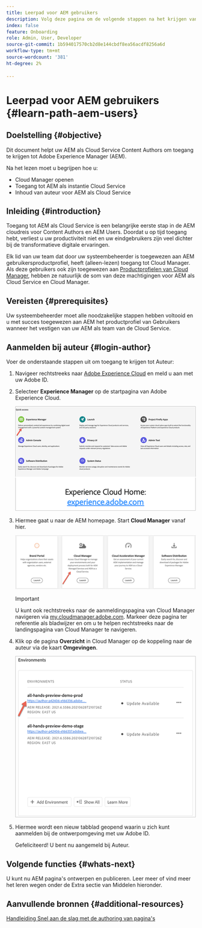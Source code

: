 ```yaml
---
title: Leerpad voor AEM gebruikers
description: Volg deze pagina om de volgende stappen na het krijgen van toegang te leren als u een AEM Gebruiker bent
index: false
feature: Onboarding
role: Admin, User, Developer
source-git-commit: 1b594017570cb2d8e144cbdf8ea56acdf8256a6d
workflow-type: tm+mt
source-wordcount: '381'
ht-degree: 2%

---
```


# Leerpad voor AEM gebruikers {#learn-path-aem-users}

## Doelstelling {#objective}

Dit document helpt uw AEM als Cloud Service Content Authors om toegang te krijgen tot Adobe Experience Manager (AEM).

Na het lezen moet u begrijpen hoe u:

* Cloud Manager openen
* Toegang tot AEM als instantie Cloud Service
* Inhoud van auteur voor AEM als Cloud Service

## Inleiding  {#introduction}

Toegang tot AEM als Cloud Service is een belangrijke eerste stap in de AEM cloudreis voor Content Authors en AEM Users. Doordat u op tijd toegang hebt, verliest u uw productiviteit niet en uw eindgebruikers zijn veel dichter bij de transformatieve digitale ervaringen.

Elk lid van uw team dat door uw systeembeheerder is toegewezen aan AEM gebruikersproductprofiel, heeft (alleen-lezen) toegang tot Cloud Manager. Als deze gebruikers ook zijn toegewezen aan [Productprofielen van Cloud Manager](https://experienceleague.adobe.com/docs/experience-manager-cloud-service/onboarding/onboarding-concepts/aem-cs-team-product-profiles.html?lang=en#cloud-manager-product-profiles), hebben ze natuurlijk de som van deze machtigingen voor AEM als Cloud Service en Cloud Manager.

## Vereisten  {#prerequisites}

Uw systeembeheerder moet alle noodzakelijke stappen hebben voltooid en u met succes toegewezen aan AEM het productprofiel van Gebruikers wanneer het vestigen van uw AEM als team van de Cloud Service.

## Aanmelden bij auteur {#login-author}

Voer de onderstaande stappen uit om toegang te krijgen tot Auteur:

1. Navigeer rechtstreeks naar [Adobe Experience Cloud](https://experience.adobe.com) en meld u aan met uw Adobe ID.

1. Selecteer **Experience Manager** op de startpagina van Adobe Experience Cloud.

   ![](/help/journey-onboarding/assets/setup-resources2.png)

1. Hiermee gaat u naar de AEM homepage. Start **Cloud Manager** vanaf hier.

   ![](/help/journey-onboarding/assets/setup-resources3.png)

   >[!IMPORTANT]
   >U kunt ook rechtstreeks naar de aanmeldingspagina van Cloud Manager navigeren via [my.cloudmanager.adobe.com](https://my.cloudmanager.adobe.com/). Markeer deze pagina ter referentie als bladwijzer en om u te helpen rechtstreeks naar de landingspagina van Cloud Manager te navigeren.

1. Klik op de pagina **Overzicht** in Cloud Manager op de koppeling naar de auteur via de kaart **Omgevingen**.

   ![](/help/journey-onboarding/assets/author-environ.png)

1. Hiermee wordt een nieuw tabblad geopend waarin u zich kunt aanmelden bij de ontwerpomgeving met uw Adobe ID.

   Gefeliciteerd! U bent nu aangemeld bij Auteur.

## Volgende functies {#whats-next}

U kunt nu AEM pagina&#39;s ontwerpen en publiceren. Leer meer of vind meer het leren wegen onder de Extra sectie van Middelen hieronder.

## Aanvullende bronnen {#additional-resources}

[Handleiding Snel aan de slag met de authoring van pagina&#39;s](https://experienceleague.adobe.com/docs/experience-manager-cloud-service/sites/authoring/getting-started/quick-start.html?lang=en)